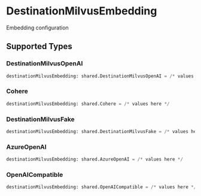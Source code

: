 # DestinationMilvusEmbedding

Embedding configuration


## Supported Types

### DestinationMilvusOpenAI

```python
destinationMilvusEmbedding: shared.DestinationMilvusOpenAI = /* values here */
```

### Cohere

```python
destinationMilvusEmbedding: shared.Cohere = /* values here */
```

### DestinationMilvusFake

```python
destinationMilvusEmbedding: shared.DestinationMilvusFake = /* values here */
```

### AzureOpenAI

```python
destinationMilvusEmbedding: shared.AzureOpenAI = /* values here */
```

### OpenAICompatible

```python
destinationMilvusEmbedding: shared.OpenAICompatible = /* values here */
```

